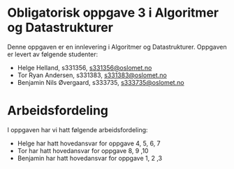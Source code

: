 # Obligatorisk oppgave 3 i Algoritmer og Datastrukturer

Denne oppgaven er en innlevering i Algoritmer og Datastrukturer.
Oppgaven er levert av følgende studenter:
* Helge Helland, s331356, s331356@oslomet.no
* Tor Ryan Andersen, s331383, s331383@oslomet.no
* Benjamin Nils Øvergaard, s333735, s333735@oslomet.no

# Arbeidsfordeling

I oppgaven har vi hatt følgende arbeidsfordeling:
* Helge har hatt hovedansvar for oppgave 4, 5, 6, 7
* Tor har hatt hovedansvar for oppgave 8, 9 ,10
* Benjamin har hatt hovedansvar for oppgave 1, 2 ,3
